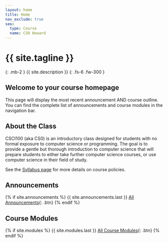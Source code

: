 ```yaml
---
layout: home
title: Home
nav_exclude: true
seo:
  type: Course
  name: CS0 Howard
---
```


# {{ site.tagline }}
{: .mb-2 }
{{ site.description }}
{: .fs-6 .fw-300 }



## Welcome to your course homepage
This page will display the most recent announcement AND course outline. You can find the complete list of announcements and course modules in the navigation bar. 

## About the Class

CSCI100 (aka CS0) is an introductory class designed for students with no formal exposure to computer science or programming. The goal is to provide a gentle but thorough introduction to computer science that will prepare students to either take further computer science courses, or use computer science in their field of study.

See the [Syllabus page](syllabus.md) for more details on course policies.

## Announcements
{% if site.announcements %}
{{ site.announcements.last }}
[All Announcements](announcements.md){: .btn}
{% endif %}

## Course Modules
{% if site.modules %}
{{ site.modules.last }}
[All Course Modules](course_outline.md){: .btn}
{% endif %}
